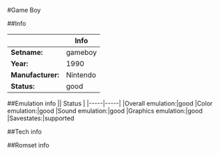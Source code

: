 #Game Boy

##Info

||Info|
|-----|-----|
|**Setname:**|gameboy
|**Year:**|1990
|**Manufacturer:**|Nintendo
|**Status:**|good

##Emulation info
|| Status |
|-----|-----|
|Overall emulation:|good
|Color emulation:|good
|Sound emulation:|good
|Graphics emulation:|good
|Savestates:|supported

##Tech info

##Romset info

<!--- START OF EDITED COMMENT DO NOT TOUCH TEXT ABOVE-->
